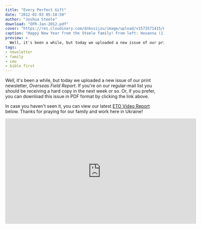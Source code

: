 ```yaml
---
title: "Every Perfect Gift"
date: "2012-01-03 05:18:50"
author: "Joshua Steele"
download: "OFR-Jan-2012.pdf"
cover: "https://res.cloudinary.com/dnkvsijzu/image/upload/v1573571415/OFReport/2012-01-03-every-perfect-gift/fall-family-2011-12-6_gavjgh.jpg"
caption: "Happy New Year from the Steele family! From left: Hosanna (1), Kelsie, Rebekah (4), Joshua, Abigail (6)"
preview: >
  Well, it's been a while, but today we uploaded a new issue of our print newsletter, *Overseas Field Report*. If you're on our regular-mail list you should be receiving a hard copy in the next week or so. Or, if you prefer, you can download this issue in PDF format by clicking the link above.
tags:
- newsletter
- family
- cmo
- bible first
---
```


Well, it's been a while, but today we uploaded a new issue of our print newsletter, *Overseas Field Report*. If you're on our regular-mail list you should be receiving a hard copy in the next week or so. Or, if you prefer, you can download this issue in PDF format by clicking the link above.

In case you haven't seen it, you can view our latest <a title="ETO Video Reports on Vimeo" href="http://vimeo.com/album/1692055" target="_blank">ETO Video Report</a> below. Thanks for praying for our family and work here in Ukraine!

<iframe src="http://player.vimeo.com/video/33968788?portrait=0" frameborder="0" width="606" height="335"></iframe>
